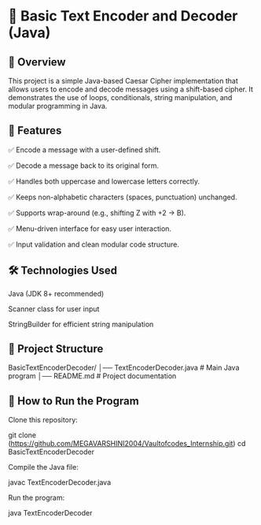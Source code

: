 # 🔐 Basic Text Encoder and Decoder (Java)
## 📌 Overview

This project is a simple Java-based Caesar Cipher implementation that allows users to encode and decode messages using a shift-based cipher.
It demonstrates the use of loops, conditionals, string manipulation, and modular programming in Java.

## 🎯 Features

✅ Encode a message with a user-defined shift.

✅ Decode a message back to its original form.

✅ Handles both uppercase and lowercase letters correctly.

✅ Keeps non-alphabetic characters (spaces, punctuation) unchanged.

✅ Supports wrap-around (e.g., shifting Z with +2 → B).

✅ Menu-driven interface for easy user interaction.

✅ Input validation and clean modular code structure.

## 🛠️ Technologies Used

Java (JDK 8+ recommended)

Scanner class for user input

StringBuilder for efficient string manipulation

## 📂 Project Structure
BasicTextEncoderDecoder/
│── TextEncoderDecoder.java   # Main Java program
│── README.md                 # Project documentation

## 🚀 How to Run the Program

Clone this repository:

git clone (https://github.com/MEGAVARSHINI2004/Vaultofcodes_Internship.git)
cd BasicTextEncoderDecoder


Compile the Java file:

javac TextEncoderDecoder.java


Run the program:

java TextEncoderDecoder
